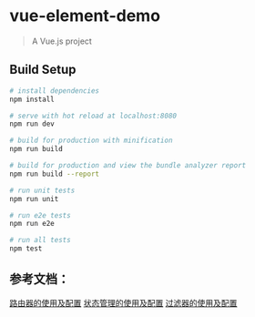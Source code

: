 # vue-element-demo

> A Vue.js project

## Build Setup

``` bash
# install dependencies
npm install

# serve with hot reload at localhost:8080
npm run dev

# build for production with minification
npm run build

# build for production and view the bundle analyzer report
npm run build --report

# run unit tests
npm run unit

# run e2e tests
npm run e2e

# run all tests
npm test
```

## 参考文档：

[路由器的使用及配置](/router.md)
[状态管理的使用及配置](/store.md)
[过滤器的使用及配置](/filter.md)
